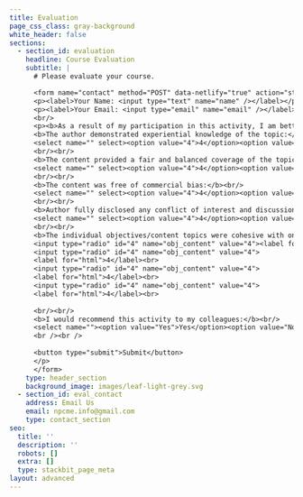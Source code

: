 ```yaml
---
title: Evaluation
page_css_class: gray-background
white_header: false
sections:
  - section_id: evaluation
    headline: Course Evaluation
    subtitle: |
      # Please evaluate your course.

      <form name="contact" method="POST" data-netlify="true" action="store">
      <p><label>Your Name: <input type="text" name="name" /></label></p>
      <p><label>Your Email: <input type="email" name="email" /></label></p>
      <br/>
      <p><b>As a result of my participation in this activity, I am better able to:</b><br/><label>Assess the pregnant patient: <select name="" select><option value="4">4</option><option value="3">3</option><option value="2">2</option><option value="1">1</option></select></label><br/><label>Identify potential complications in pregnancy: <select name="" select><option value="4">4</option><option value="3">3</option><option value="2">2</option><option value="1">1</option></select></label><br/><label>treat complications during pregnancy: <select name="" select><option value="4">4</option><option value="3">3</option><option value="2">2</option><option value="1">1</option></select></label><br/><br/>
      <b>The author demonstrated experiential knowledge of the topic:</b><br/>
      <select name="" select><option value="4">4</option><option value="3">3</option><option value="2">2</option><option value="1">1</option></select>
      <br/><br/>
      <b>The content provided a fair and balanced coverage of the topic:</b><br/>
      <select name="" select><option value="4">4</option><option value="3">3</option><option value="2">2</option><option value="1">1</option></select>
      <br/><br/>
      <b>The content was free of commercial bias:</b><br/>
      <select name="" select><option value="4">4</option><option value="3">3</option><option value="2">2</option><option value="1">1</option></select>
      <br/><br/>
      <b>Author fully disclosed any conflict of interest and discussion of off-label usage of medication and/or medical devices at beginning of, or during the presentation:</b><br/>
      <select name="" select><option value="4">4</option><option value="3">3</option><option value="2">2</option><option value="1">1</option></select>
      <br/><br/>
      <b>The individual objectives/content topics were cohesive with one another:</b><br/>
      <input type="radio" id="4" name="obj_content" value="4"><label for="html">4</label><br>
      <input type="radio" id="4" name="obj_content" value="4">
      <label for="html">4</label><br>
      <input type="radio" id="4" name="obj_content" value="4">
      <label for="html">4</label><br>
      <input type="radio" id="4" name="obj_content" value="4">
      <label for="html">4</label><br>
      
      <br/><br/>
      <b>I would recommend this activity to my colleagues:</b><br/>
      <select name=""><option value="Yes">Yes</option><option value="No">No</option></select>
      <br /><br />
      
      <button type="submit">Submit</button>
      </p>
      </form>
    type: header_section
    background_image: images/leaf-light-grey.svg
  - section_id: eval_contact
    address: Email Us
    email: npcme.info@gmail.com
    type: contact_section
seo:
  title: ''
  description: ''
  robots: []
  extra: []
  type: stackbit_page_meta
layout: advanced
---
```

